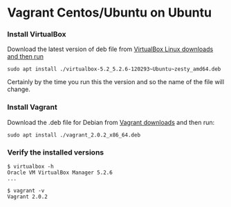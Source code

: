 # Vagrant Centos/Ubuntu on Ubuntu

### Install VirtualBox

Download the latest version of deb file from [VirtualBox Linux downloads and then run](https://www.virtualbox.org/wiki/Linux_Downloads)

```
sudo apt install ./virtualbox-5.2_5.2.6-120293~Ubuntu~zesty_amd64.deb
```

Certainly by the time you run this the version and so the name of the file will change.

### Install Vagrant

Download the .deb file for Debian from [Vagrant downloads](https://www.vagrantup.com/downloads.html) and then run:

```
sudo apt install ./vagrant_2.0.2_x86_64.deb
```

### Verify the installed versions

```
$ virtualbox -h
Oracle VM VirtualBox Manager 5.2.6
...
```

```
$ vagrant -v
Vagrant 2.0.2
```
